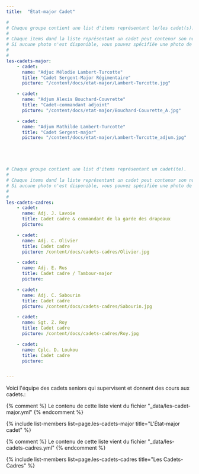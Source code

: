 ```yaml
---
title:  "État-major Cadet"  

#
# Chaque groupe contient une list d'items représentant le/les cadet(s).
#
# Chaque items dand la liste représentant un cadet peut contenur son nom, le titre (grade) et l'URL de sa photo. 
# Si aucune photo n'est disponible, vous pouvez spécifiée une photo de grade ou simplement le laissé vide afin d'indiqué au script d'utiliser une photo par défaut .
#
#
les-cadets-major:
    - cadet:
      name: "Adjuc Mélodie Lambert-Turcotte"
      title: "Cadet Sergent-Major Régimentaire"
      picture: "/content/docs/etat-major/Lambert-Turcotte.jpg"

    - cadet:
      name: "Adjum Alexis Bouchard-Couvrette"
      title: "Cadet-commandant adjoint"
      picture: "/content/docs/etat-major/Bouchard-Couvrette_A.jpg"

    - cadet:
      name: "Adjum Mathilde Lambert-Turcotte"
      title: "Cadet Sergent-major"
      picture: "/content/docs/etat-major/Lambert-Turcotte_adjum.jpg"





# Chaque groupe contient une list d'items représentant un cadet(te).
#
# Chaque items dand la liste représentant un cadet peut contenur son nom, le titre (grade) et l'URL de sa photo. 
# Si aucune photo n'est disponible, vous pouvez spécifiée une photo de grade ou simplement le laissé vide afin d'indiqué au script d'utiliser une photo par défaut .
#
#
les-cadets-cadres:
    - cadet: 
      name: Adj. J. Lavoie
      title: Cadet cadre & commandant de la garde des drapeaux
      picture: 

    - cadet: 
      name: Adj. C. Olivier
      title: Cadet cadre
      picture: /content/docs/cadets-cadres/Olivier.jpg

    - cadet: 
      name: Adj. E. Rus
      title: Cadet cadre / Tambour-major
      picture: 

    - cadet: 
      name: Adj. C. Sabourin
      title: Cadet cadre
      picture: /content/docs/cadets-cadres/Sabourin.jpg

    - cadet: 
      name: Sgt. Z. Roy
      title: Cadet cadre
      picture: /content/docs/cadets-cadres/Roy.jpg

    - cadet: 
      name: Cplc. D. Loukou
      title: Cadet cadre
      picture: 


---
```



Voici l'équipe des cadets seniors qui supervisent et donnent des cours aux cadets.:


{% comment %}
Le contenu de cette liste vient du fichier "_data/les-cadet-major.yml" 
{% endcomment %}

{% include list-members 
    list=page.les-cadets-major
    title="L'État-major cadet" 
%}


{% comment %}
Le contenu de cette liste vient du fichier "_data/les-cadets-cadres.yml" 
{% endcomment %}

{% include list-members 
    list=page.les-cadets-cadres
    title="Les Cadets-Cadres"
%}